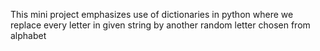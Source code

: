 This mini project emphasizes use of dictionaries in python where we replace every letter in given string by another random letter chosen from alphabet
